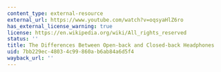```yaml
---
content_type: external-resource
external_url: https://www.youtube.com/watch?v=oqsyaHlZ6ro
has_external_license_warning: true
license: https://en.wikipedia.org/wiki/All_rights_reserved
status: ''
title: The Differences Between Open-back and Closed-back Headphones
uid: 7bb229ec-4803-4c99-860a-b6ab84a6d5f4
wayback_url: ''
---
```

